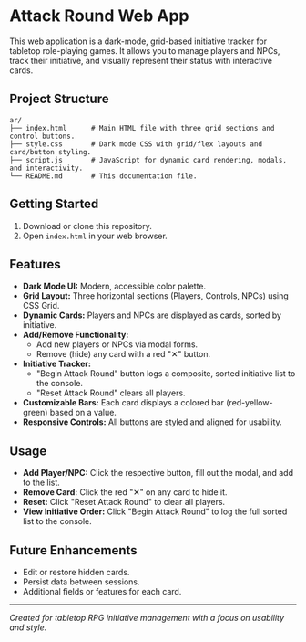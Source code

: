 # Attack Round Web App

This web application is a dark-mode, grid-based initiative tracker for tabletop role-playing games. It allows you to manage players and NPCs, track their initiative, and visually represent their status with interactive cards.

## Project Structure

```
ar/
├── index.html      # Main HTML file with three grid sections and control buttons.
├── style.css       # Dark mode CSS with grid/flex layouts and card/button styling.
├── script.js       # JavaScript for dynamic card rendering, modals, and interactivity.
└── README.md       # This documentation file.
```

## Getting Started

1. Download or clone this repository.
2. Open `index.html` in your web browser.

## Features

- **Dark Mode UI:** Modern, accessible color palette.
- **Grid Layout:** Three horizontal sections (Players, Controls, NPCs) using CSS Grid.
- **Dynamic Cards:** Players and NPCs are displayed as cards, sorted by initiative.
- **Add/Remove Functionality:**
  - Add new players or NPCs via modal forms.
  - Remove (hide) any card with a red "✕" button.
- **Initiative Tracker:**
  - "Begin Attack Round" button logs a composite, sorted initiative list to the console.
  - "Reset Attack Round" clears all players.
- **Customizable Bars:** Each card displays a colored bar (red-yellow-green) based on a value.
- **Responsive Controls:** All buttons are styled and aligned for usability.

## Usage

- **Add Player/NPC:** Click the respective button, fill out the modal, and add to the list.
- **Remove Card:** Click the red "✕" on any card to hide it.
- **Reset:** Click "Reset Attack Round" to clear all players.
- **View Initiative Order:** Click "Begin Attack Round" to log the full sorted list to the console.

## Future Enhancements

- Edit or restore hidden cards.
- Persist data between sessions.
- Additional fields or features for each card.

---

_Created for tabletop RPG initiative management with a focus on usability and style._
